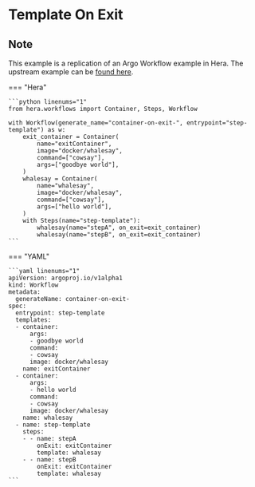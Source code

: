 # Template On Exit

## Note

This example is a replication of an Argo Workflow example in Hera.
The upstream example can be [found here](https://github.com/argoproj/argo-workflows/blob/master/examples/template-on-exit.yaml).




=== "Hera"

    ```python linenums="1"
    from hera.workflows import Container, Steps, Workflow

    with Workflow(generate_name="container-on-exit-", entrypoint="step-template") as w:
        exit_container = Container(
            name="exitContainer",
            image="docker/whalesay",
            command=["cowsay"],
            args=["goodbye world"],
        )
        whalesay = Container(
            name="whalesay",
            image="docker/whalesay",
            command=["cowsay"],
            args=["hello world"],
        )
        with Steps(name="step-template"):
            whalesay(name="stepA", on_exit=exit_container)
            whalesay(name="stepB", on_exit=exit_container)
    ```

=== "YAML"

    ```yaml linenums="1"
    apiVersion: argoproj.io/v1alpha1
    kind: Workflow
    metadata:
      generateName: container-on-exit-
    spec:
      entrypoint: step-template
      templates:
      - container:
          args:
          - goodbye world
          command:
          - cowsay
          image: docker/whalesay
        name: exitContainer
      - container:
          args:
          - hello world
          command:
          - cowsay
          image: docker/whalesay
        name: whalesay
      - name: step-template
        steps:
        - - name: stepA
            onExit: exitContainer
            template: whalesay
        - - name: stepB
            onExit: exitContainer
            template: whalesay
    ```

